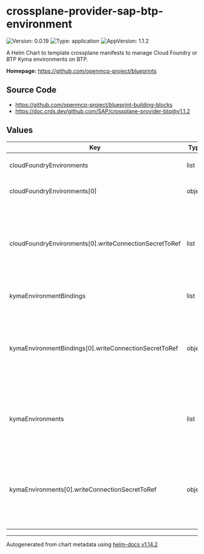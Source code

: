 

# crossplane-provider-sap-btp-environment

![Version: 0.0.19](https://img.shields.io/badge/Version-0.0.19-informational?style=flat-square) ![Type: application](https://img.shields.io/badge/Type-application-informational?style=flat-square) ![AppVersion: 1.1.2](https://img.shields.io/badge/AppVersion-1.1.2-informational?style=flat-square)

A Helm Chart to template crossplane manifests to manage Cloud Foundry or BTP Kyma environments on BTP.

**Homepage:** <https://github.com/openmcp-project/blueprints>

## Source Code

* <https://github.com/openmcp-project/blueprint-building-blocks>
* <https://doc.crds.dev/github.com/SAP/crossplane-provider-btp@v1.1.2>

## Values

| Key | Type | Default | Description |
|-----|------|---------|-------------|
| cloudFoundryEnvironments | list | object | cloudFoundryEnvironments contains configuration of [kind: CloudFoundryEnvironment](https://doc.crds.dev/github.com/SAP/crossplane-provider-btp/environment.btp.sap.crossplane.io/CloudFoundryEnvironment/v1alpha1@v1.1.2). |
| cloudFoundryEnvironments[0] | object | `{"btpSapCrossplaneProviderConfigRefName":"","cloudManagementRef":{"name":"dev-eu01"},"forProvider":{"initialOrgManagers":[""],"landscape":""},"name":"","subaccountRef":{"name":"dev-eu01"},"writeConnectionSecretToRef":[]}` | btpSapCrossplaneProviderConfigRefName defines crossplane provider configuration reference name (identifier) of a ...! |
| cloudFoundryEnvironments[0].writeConnectionSecretToRef | list | `[]` | *optional* - When a Crossplane Provider creates a managed resource it may generate resource-specific details, like usernames, passwords or connection details like an IP address.   Crossplane stores these details in a Kubernetes Secret object specified by the `writeConnectionSecretToRef` values. Learn more about Crossplane concept [Managed Resources Fields](https://docs.crossplane.io/latest/concepts/managed-resources/#writeconnectionsecrettoref)! |
| kymaEnvironmentBindings | list | `[{"btpSapCrossplaneProviderConfigRefName":"","cloudManagementRef":{"name":"dev-eu01"},"forProvider":{"rotationInterval":"6h","ttl":"8h"},"kymaEnvironmentRef":{"name":"my-kyma-instance"},"name":"","writeConnectionSecretToRef":{"name":"demo-kyma-binding-local","namespace":"default"}}]` | kymaEnvironmentBindings contains configuration of [kind: KymaEnvironmentBinding](https://doc.crds.dev/github.com/SAP/crossplane-provider-btp/environment.btp.sap.crossplane.io/KymaEnvironmentBinding/v1alpha1@v1.1.2). |
| kymaEnvironmentBindings[0].writeConnectionSecretToRef | object | `{"name":"demo-kyma-binding-local","namespace":"default"}` | *optional* - When a Crossplane Provider creates a managed resource it may generate resource-specific details, like usernames, passwords or connection details like an IP address.   Crossplane stores these details in a Kubernetes Secret object specified by the `writeConnectionSecretToRef` values. Learn more about Crossplane concept [Managed Resources Fields](https://docs.crossplane.io/latest/concepts/managed-resources/#writeconnectionsecrettoref)! |
| kymaEnvironments | list | `[{"btpSapCrossplaneProviderConfigRefName":"","cloudManagementRef":{"name":"dev-eu01"},"forProvider":{"administrators":["...@sap.com"],"autoScalerMax":3,"autoScalerMin":3,"machineType":"m5.xlarge","oidc":{"clientID":"<your client id>","groupsClaim":"groups","issuerURL":"https://<IAS host>.accounts400.ondemand.com","signingAlgs":["RS256"],"usernameClaim":"email","usernamePrefix":"-"},"parameters":null,"region":"eu-west-2"},"name":"","planName":"aws","subaccountRef":{"name":"dev-eu01"},"writeConnectionSecretToRef":{"name":"demo-kyma-kubeconfig-local","namespace":"default"}}]` | kymaEnvironments contains configuration of [kind: KymaEnvironment](https://doc.crds.dev/github.com/SAP/crossplane-provider-btp/environment.btp.sap.crossplane.io/KymaEnvironment/v1alpha1@v1.1.2). |
| kymaEnvironments[0].writeConnectionSecretToRef | object | `{"name":"demo-kyma-kubeconfig-local","namespace":"default"}` | *optional* - When a Crossplane Provider creates a managed resource it may generate resource-specific details, like usernames, passwords or connection details like an IP address.   Crossplane stores these details in a Kubernetes Secret object specified by the `writeConnectionSecretToRef` values. Learn more about Crossplane concept [Managed Resources Fields](https://docs.crossplane.io/latest/concepts/managed-resources/#writeconnectionsecrettoref)! |

----------------------------------------------
Autogenerated from chart metadata using [helm-docs v1.14.2](https://github.com/norwoodj/helm-docs/releases/v1.14.2)